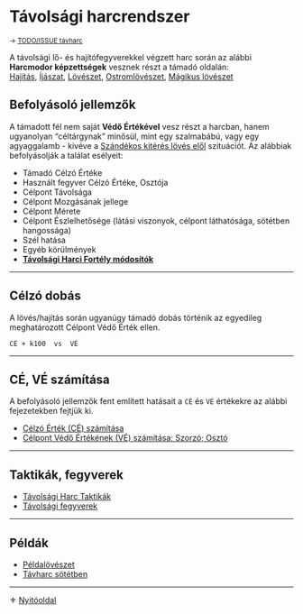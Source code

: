 # Távolsági harcrendszer

<sub>→ [TODO/ISSUE távharc](https://github.com/kaktusztea/km100/wiki/TODO.ISSUE.tavharc)</sub>

A távolsági lő- és hajítófegyverekkel végzett harc során az alábbi **Harcmodor képzettségek** vesznek részt a támadó oldalán:\
[Hajítás](kepzettsegek.harci/harcmodor.md), [Íjászat](kepzettsegek.harci/harcmodor.md), [Lövészet](kepzettsegek.harci/harcmodor.md), [Ostromlövészet](kepzettsegek.harci/harcmodor.md), [Mágikus lövészet](kepzettsegek.harci/harcmodor.md)

## Befolyásoló jellemzők

A támadott fél nem saját **Védő Értékével** vesz részt a harcban, hanem ugyanolyan “céltárgynak” minősül, mint egy szalmabábú, vagy egy agyaggalamb - kivéve a [Szándékos kitérés lövés elől](073_tavharc_taktikak.md#sz%C3%A1nd%C3%A9kos-kit%C3%A9r%C3%A9s-l%C3%B6v%C3%A9s-el%C5%91l) szituációt. Az alábbiak befolyásolják a találat esélyeit:

- Támadó Célzó Értéke
- Használt fegyver Célzó Értéke, Osztója
- Célpont Távolsága
- Célpont Mozgásának jellege
- Célpont Mérete
- Célpont Észlelhetősége (látási viszonyok, célpont láthatósága, sötétben hangossága)
- Szél hatása
- Egyéb körülmények
- **[Távolsági Harci Fortély módosítók](042_harci_fortelyok.md#t%C3%A1vols%C3%A1gi-harci-fort%C3%A9lyok)**

---
## Célzó dobás

A lövés/hajítás során ugyanúgy támadó dobás történik az egyedileg meghatározott Célpont Védő Érték ellen.

```
CÉ + k100  vs  VÉ
```

---
## CÉ, VÉ számítása

A befolyásoló jellemzők fent említett hatásait a `CÉ` és `VÉ` értékekre az alábbi fejezetekben fejtjük ki.

- [Célzó Érték (CÉ) számítása](071_tavharc_ce.md)
- [Célpont Védő Értékének (VÉ) számítása; Szorzó; Osztó](072_tavharc_ve_szorzo_oszto.md)

---
## Taktikák, fegyverek

- [Távolsági Harc Taktikák](073_tavharc_taktikak.md)
- [Távolsági fegyverek](074_tavharc_fegyverek.md)

---
## Példák

- [Példalövészet](075_tavharc_peldak.md)
- [Távharc sötétben](076_tavharc_sotetben.md)

---

⚜️ [Nyitóoldal](start.md)
